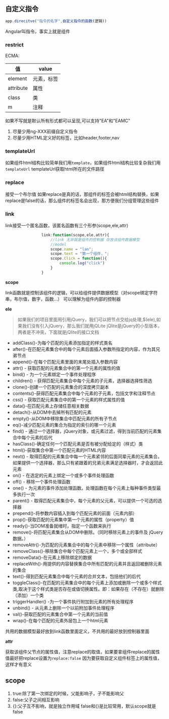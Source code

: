 ## 自定义指令
```javascript
app.direcitve("指令的名字",自定义指令的函数(逻辑))
```
Angular叫指令，事实上就是组件
### restrict
ECMA:

|值|value|
|-|-|
|element|元素，标签|
|attribute|属性|
|class|类|
|m|注释|


如果不写就是默认所有形式都可以呈现,可以支持"EA"和"EAMC"

1. 尽量少用ng-XXX前缀自定义指令
2. 尽量少用HTML定义好的标签，比如header,footer,nav

### templateUrl
如果组件html结构比较简单我们用`template`，如果组件html结构比较复杂我们用`templateUrl`
templateUrl获取html所在的文件路径

### replace
接受一个布尔值
如果replace是真的话，那组件的标签会被html结构替换，如果replace是false的话，那么组件的标签名会出现，那方便我们分组管理这些组件

### link
link接受一个匿名函数，该匿名函数有三个形参(scope,ele,attr)
```javascript
				link:function(scope,ele,attr){
					//link 无非就是组件的控制器 存放该组件数据模型
					//model
					scope.name = "lan";
					scope.text = "第一个组件，";
					scope.Click = function(){
						console.log("click")
					}
				}
```

**scope**

link函数就是控制该组件的逻辑，可以给组件提供数据模型（对scope绑定字符串，布尔值，数字，函数...）
可以理解为组件内部的控制器


**ele**
>如果我们的项目里面用引用jQuery，我们可以把节点交给jq处理,$(ele),如果我们没有引入jQuery，那么我们就用jQLite
jQlite是jQuery的小型版本，两者是不冲突，下面就是jQlite的接口文档


- addClass()-为每个匹配的元素添加指定的样式类名
- after()-在匹配元素集合中的每个元素后面插入参数所指定的内容，作为其兄弟节点
- append()-在每个匹配元素里面的末尾处插入参数内容
- attr() - 获取匹配的元素集合中的第一个元素的属性的值
- bind() - 为一个元素绑定一个事件处理程序
- children() - 获得匹配元素集合中每个元素的子元素，选择器选择性筛选
- clone()-创建一个匹配的元素集合的深度拷贝副本
- contents()-获得匹配元素集合中每个元素的子元素，包括文字和注释节点
- css() - 获取匹配元素集合中的第一个元素的样式属性的值
- data()-在匹配元素上存储任意相关数据
- detach()-从DOM中去掉所有匹配的元素
- empty()-从DOM中移除集合中匹配元素的所有子节点
- eq()-减少匹配元素的集合为指定的索引的哪一个元素
- find() - 通过一个选择器，jQuery对象，或元素过滤，得到当前匹配的元素集合中每个元素的后代
- hasClass()-确定任何一个匹配元素是否有被分配给定的（样式）类
- html()-获取集合中第一个匹配元素的HTML内容
- next() - 取得匹配的元素集合中每一个元素紧邻的后面同辈元素的元素集合。如果提供一个选择器，那么只有紧跟着的兄弟元素满足选择器时，才会返回此元素
- on() - 在选定的元素上绑定一个或多个事件处理函数
- off() - 移除一个事件处理函数
- one() - 为元素的事件添加处理函数。处理函数在每个元素上每种事件类型最多执行一次
- parent() - 取得匹配元素集合中，每个元素的父元素，可以提供一个可选的选择器
- prepend()-将参数内容插入到每个匹配元素的前面（元素内部）
- prop()-获取匹配的元素集中第一个元素的属性（property）值
- ready()-当DOM准备就绪时，指定一个函数来执行
- remove()-将匹配元素集合从DOM中删除。（同时移除元素上的事件及 jQuery 数据。）
- removeAttr()-为匹配的元素集合中的每个元素中移除一个属性（attribute）
- removeClass()-移除集合中每个匹配元素上一个，多个或全部样式
- removeData()-在元素上移除绑定的数据
- replaceWith()-用提供的内容替换集合中所有匹配的元素并且返回被删除元素的集合
- text()-得到匹配元素集合中每个元素的合并文本，包括他们的后代
- toggleClass()-在匹配的元素集合中的每个元素上添加或删除一个或多个样式类,取决于这个样式类是否存在或值切换属性。即：如果存在（不存在）就删除（添加）一个类
- triggerHandler() -为一个事件执行附加到元素的所有处理程序
- unbind() - 从元素上删除一个以前附加事件处理程序
- val()-获取匹配的元素集合中第一个元素的当前值
- wrap()-在每个匹配的元素外层包上一个html元素

共用的数据模型最好放到link函数里面定义，不共用的最好放到控制器里面

**attr**

获取该组件父节点的属性值，注意replace的取值，如果要拿组件replace的属性值最好把replace设置为`replace:false`
因为要获取自定义组件标签上的属性值，这样才有意义

## scope
1. true:除了第一次绑定的时候，父能影响子，子不能影响父
2. false:父子之间相互影响
3. {}:父子互不影响，就是独立作用域
false和{}是比较常用，默认scope就是false
